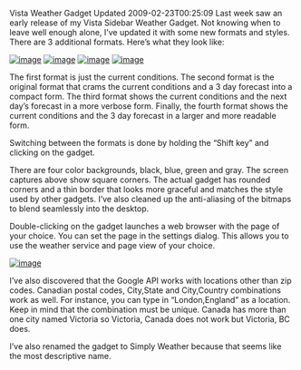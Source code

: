 Vista Weather Gadget Updated
2009-02-23T00:25:09
Last week saw an early release of my Vista Sidebar Weather Gadget. Not knowing when to leave well enough alone, I’ve updated it with some new formats and styles. There are 3 additional formats. Here’s what they look like:

[![image](/content/images/blog/VistaWeatherGadgetUpdated_108DB/image_thumb.png)](/content/images/blog/VistaWeatherGadgetUpdated_108DB/image.png) [![image](/content/images/blog/VistaWeatherGadgetUpdated_108DB/image_thumb_3.png)](/content/images/blog/VistaWeatherGadgetUpdated_108DB/image_3.png) [![image](/content/images/blog/VistaWeatherGadgetUpdated_108DB/image_thumb_4.png)](/content/images/blog/VistaWeatherGadgetUpdated_108DB/image_4.png) [![image](/content/images/blog/VistaWeatherGadgetUpdated_108DB/image_thumb_5.png)](/content/images/blog/VistaWeatherGadgetUpdated_108DB/image_5.png)

The first format is just the current conditions. The second format is the original format that crams the current conditions and a 3 day forecast into a compact form. The third format shows the current conditions and the next day’s forecast in a more verbose form. Finally, the fourth format shows the current conditions and the 3 day forecast in a larger and more readable form.

Switching between the formats is done by holding the “Shift key” and clicking on the gadget.

There are four color backgrounds, black, blue, green and gray. The screen captures above show square corners. The actual gadget has rounded corners and a thin border that looks more graceful and matches the style used by other gadgets. I’ve also cleaned up the anti-aliasing of the bitmaps to blend seamlessly into the desktop.

Double-clicking on the gadget launches a web browser with the page of your choice. You can set the page in the settings dialog. This allows you to use the weather service and page view of your choice.

[![image](/content/images/blog/VistaWeatherGadgetUpdated_108DB/image_thumb_6.png)](/content/images/blog/VistaWeatherGadgetUpdated_108DB/image_6.png)

I’ve also discovered that the Google API works with locations other than zip codes. Canadian postal codes, City,State and City,Country combinations work as well. For instance, you can type in “London,England” as a location. Keep in mind that the combination must be unique. Canada has more than one city named Victoria so Victoria, Canada does not work but Victoria, BC does.

I’ve also renamed the gadget to Simply Weather because that seems like the most descriptive name.

